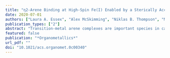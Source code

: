 ```yaml
---
title: "η2-Arene Binding at High-Spin Fe(I) Enabled by a Sterically Accommodating Tris(pyrazolyl)hydroborate Ligand"
date: 2020-07-01
authors: ["Laura A. Essex", "Alex McSkimming", "Niklas B. Thompson", "Margaret L. Kelty", "Ethan A. Hill", "W. Hill Harman"]
publication_types: ["2"]
abstract: "Transition-metal arene complexes are important species in catalysis and arene functionalization. Certain electron-rich metal fragments are capable of binding arenes across two adjacent carbon atoms, inducing significant dearomatization through strong back-bonding interactions. Such complexes generally adopt low-spin, closed-shell configurations with electronic and coordinative saturation. Herein, we report an asymmetric tris(pyrazolyl)hydroborate (Tp) ligand and its Fe(I) fragment, which forms &eta;<sup>2</sup> complexes with a range of arenes and heteroarenes, including benzene, trifluoromethylbenzene, naphthalene, anthracene, and furan. X-band EPR and solution magnetometry definitively establish these complexes as high spin (*S* = 3/2), owing to the relatively weak ligand field provided by Tp. These compounds expand a small but growing family of complexes that feature strongly back-bonding metal fragments in high-spin configurations."
featured: false
publication: "*Organometallics*"
url_pdf: ""
doi: "10.1021/acs.organomet.0c00340"
---
```

